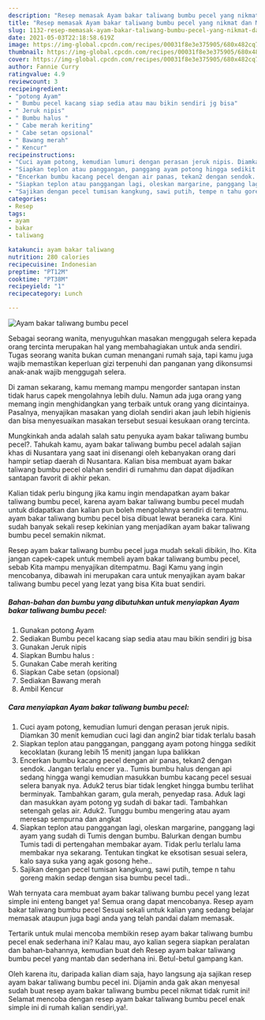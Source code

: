 ```yaml
---
description: "Resep memasak Ayam bakar taliwang bumbu pecel yang nikmat dan Mudah Dibuat"
title: "Resep memasak Ayam bakar taliwang bumbu pecel yang nikmat dan Mudah Dibuat"
slug: 1132-resep-memasak-ayam-bakar-taliwang-bumbu-pecel-yang-nikmat-dan-mudah-dibuat
date: 2021-05-03T22:18:58.619Z
image: https://img-global.cpcdn.com/recipes/00031f8e3e375905/680x482cq70/ayam-bakar-taliwang-bumbu-pecel-foto-resep-utama.jpg
thumbnail: https://img-global.cpcdn.com/recipes/00031f8e3e375905/680x482cq70/ayam-bakar-taliwang-bumbu-pecel-foto-resep-utama.jpg
cover: https://img-global.cpcdn.com/recipes/00031f8e3e375905/680x482cq70/ayam-bakar-taliwang-bumbu-pecel-foto-resep-utama.jpg
author: Fannie Curry
ratingvalue: 4.9
reviewcount: 3
recipeingredient:
- "potong Ayam"
- " Bumbu pecel kacang siap sedia atau mau bikin sendiri jg bisa"
- " Jeruk nipis"
- " Bumbu halus "
- " Cabe merah keriting"
- " Cabe setan opsional"
- " Bawang merah"
- " Kencur"
recipeinstructions:
- "Cuci ayam potong, kemudian lumuri dengan perasan jeruk nipis. Diamkan 30 menit kemudian cuci lagi dan angin2 biar tidak terlalu basah"
- "Siapkan teplon atau panggangan, panggang ayam potong hingga sedikit kecoklatan (kurang lebih 15 menit) jangan lupa balikkan"
- "Encerkan bumbu kacang pecel dengan air panas, tekan2 dengan sendok. Jangan terlalu encer ya.. Tumis bumbu halus dengan api sedang hingga wangi kemudian masukkan bumbu kacang pecel sesuai selera banyak nya. Aduk2 terus biar tidak lengket hingga bumbu terlihat berminyak. Tambahkan garam, gula merah, penyedap rasa. Aduk lagi dan masukkan ayam potong yg sudah di bakar tadi. Tambahkan setengah gelas air. Aduk2. Tunggu bumbu mengering atau ayam meresap sempurna dan angkat"
- "Siapkan teplon atau panggangan lagi, oleskan margarine, panggang lagi ayam yang sudah di Tumis dengan bumbu. Balurkan dengan bumbu Tumis tadi di pertengahan membakar ayam. Tidak perlu terlalu lama membakar nya sekarang. Tentukan tingkat ke eksotisan sesuai selera, kalo saya suka yang agak gosong hehe.."
- "Sajikan dengan pecel tumisan kangkung, sawi putih, tempe n tahu goreng makin sedap dengan sisa bumbu pecel tadi.."
categories:
- Resep
tags:
- ayam
- bakar
- taliwang

katakunci: ayam bakar taliwang 
nutrition: 280 calories
recipecuisine: Indonesian
preptime: "PT12M"
cooktime: "PT38M"
recipeyield: "1"
recipecategory: Lunch

---
```



![Ayam bakar taliwang bumbu pecel](https://img-global.cpcdn.com/recipes/00031f8e3e375905/680x482cq70/ayam-bakar-taliwang-bumbu-pecel-foto-resep-utama.jpg)

Sebagai seorang wanita, menyuguhkan masakan menggugah selera kepada orang tercinta merupakan hal yang membahagiakan untuk anda sendiri. Tugas seorang  wanita bukan cuman menangani rumah saja, tapi kamu juga wajib memastikan keperluan gizi terpenuhi dan panganan yang dikonsumsi anak-anak wajib menggugah selera.

Di zaman  sekarang, kamu memang mampu mengorder santapan instan tidak harus capek mengolahnya lebih dulu. Namun ada juga orang yang memang ingin menghidangkan yang terbaik untuk orang yang dicintainya. Pasalnya, menyajikan masakan yang diolah sendiri akan jauh lebih higienis dan bisa menyesuaikan masakan tersebut sesuai kesukaan orang tercinta. 



Mungkinkah anda adalah salah satu penyuka ayam bakar taliwang bumbu pecel?. Tahukah kamu, ayam bakar taliwang bumbu pecel adalah sajian khas di Nusantara yang saat ini disenangi oleh kebanyakan orang dari hampir setiap daerah di Nusantara. Kalian bisa membuat ayam bakar taliwang bumbu pecel olahan sendiri di rumahmu dan dapat dijadikan santapan favorit di akhir pekan.

Kalian tidak perlu bingung jika kamu ingin mendapatkan ayam bakar taliwang bumbu pecel, karena ayam bakar taliwang bumbu pecel mudah untuk didapatkan dan kalian pun boleh mengolahnya sendiri di tempatmu. ayam bakar taliwang bumbu pecel bisa dibuat lewat beraneka cara. Kini sudah banyak sekali resep kekinian yang menjadikan ayam bakar taliwang bumbu pecel semakin nikmat.

Resep ayam bakar taliwang bumbu pecel juga mudah sekali dibikin, lho. Kita jangan capek-capek untuk membeli ayam bakar taliwang bumbu pecel, sebab Kita mampu menyajikan ditempatmu. Bagi Kamu yang ingin mencobanya, dibawah ini merupakan cara untuk menyajikan ayam bakar taliwang bumbu pecel yang lezat yang bisa Kita buat sendiri.

<!--inarticleads1-->

##### Bahan-bahan dan bumbu yang dibutuhkan untuk menyiapkan Ayam bakar taliwang bumbu pecel:

1. Gunakan potong Ayam
1. Sediakan  Bumbu pecel kacang siap sedia atau mau bikin sendiri jg bisa
1. Gunakan  Jeruk nipis
1. Siapkan  Bumbu halus :
1. Gunakan  Cabe merah keriting
1. Siapkan  Cabe setan (opsional)
1. Sediakan  Bawang merah
1. Ambil  Kencur




<!--inarticleads2-->

##### Cara menyiapkan Ayam bakar taliwang bumbu pecel:

1. Cuci ayam potong, kemudian lumuri dengan perasan jeruk nipis. Diamkan 30 menit kemudian cuci lagi dan angin2 biar tidak terlalu basah
1. Siapkan teplon atau panggangan, panggang ayam potong hingga sedikit kecoklatan (kurang lebih 15 menit) jangan lupa balikkan
1. Encerkan bumbu kacang pecel dengan air panas, tekan2 dengan sendok. Jangan terlalu encer ya.. Tumis bumbu halus dengan api sedang hingga wangi kemudian masukkan bumbu kacang pecel sesuai selera banyak nya. Aduk2 terus biar tidak lengket hingga bumbu terlihat berminyak. Tambahkan garam, gula merah, penyedap rasa. Aduk lagi dan masukkan ayam potong yg sudah di bakar tadi. Tambahkan setengah gelas air. Aduk2. Tunggu bumbu mengering atau ayam meresap sempurna dan angkat
1. Siapkan teplon atau panggangan lagi, oleskan margarine, panggang lagi ayam yang sudah di Tumis dengan bumbu. Balurkan dengan bumbu Tumis tadi di pertengahan membakar ayam. Tidak perlu terlalu lama membakar nya sekarang. Tentukan tingkat ke eksotisan sesuai selera, kalo saya suka yang agak gosong hehe..
1. Sajikan dengan pecel tumisan kangkung, sawi putih, tempe n tahu goreng makin sedap dengan sisa bumbu pecel tadi..




Wah ternyata cara membuat ayam bakar taliwang bumbu pecel yang lezat simple ini enteng banget ya! Semua orang dapat mencobanya. Resep ayam bakar taliwang bumbu pecel Sesuai sekali untuk kalian yang sedang belajar memasak ataupun juga bagi anda yang telah pandai dalam memasak.

Tertarik untuk mulai mencoba membikin resep ayam bakar taliwang bumbu pecel enak sederhana ini? Kalau mau, ayo kalian segera siapkan peralatan dan bahan-bahannya, kemudian buat deh Resep ayam bakar taliwang bumbu pecel yang mantab dan sederhana ini. Betul-betul gampang kan. 

Oleh karena itu, daripada kalian diam saja, hayo langsung aja sajikan resep ayam bakar taliwang bumbu pecel ini. Dijamin anda gak akan menyesal sudah buat resep ayam bakar taliwang bumbu pecel nikmat tidak rumit ini! Selamat mencoba dengan resep ayam bakar taliwang bumbu pecel enak simple ini di rumah kalian sendiri,ya!.

